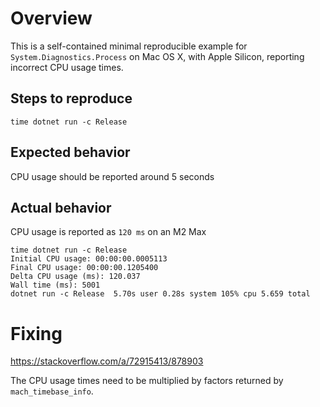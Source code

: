 # Overview

This is a self-contained minimal reproducible example for `System.Diagnostics.Process` on Mac OS X, with Apple Silicon, reporting incorrect CPU usage times.

## Steps to reproduce

`time dotnet run -c Release`

## Expected behavior

CPU usage should be reported around 5 seconds

## Actual behavior

CPU usage is reported as `120 ms` on an M2 Max

```
time dotnet run -c Release
Initial CPU usage: 00:00:00.0005113
Final CPU usage: 00:00:00.1205400
Delta CPU usage (ms): 120.037
Wall time (ms): 5001
dotnet run -c Release  5.70s user 0.28s system 105% cpu 5.659 total
```

# Fixing

https://stackoverflow.com/a/72915413/878903

The CPU usage times need to be multiplied by factors returned by `mach_timebase_info`.